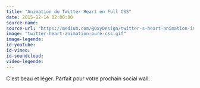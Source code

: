 ```yaml
---
title: "Animation du Twitter Heart en Full CSS"
date: 2015-12-14 02:00:00
source-name:
source-url: "https://medium.com/@OxyDesign/twitter-s-heart-animation-in-full-css-b1c00ca5b774#.sn4thr72n"
image: "twitter-heart-animation-pure-css.gif"
image-legende:
id-youtube:
id-vimeo:
id-soundcloud:
video-legende:
---
```


C'est beau et léger. Parfait pour votre prochain social wall.
